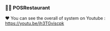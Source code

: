 ### :100::100: POSRestaurant

:heart: You can see the overall of system on Youtube : https://youtu.be/jh3TGviscpk
